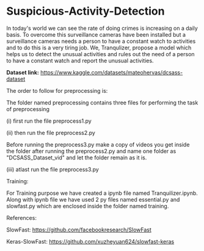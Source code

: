 # Suspicious-Activity-Detection

In today's world we can see the rate of doing crimes is increasing on a daily basis. To overcome this surveillance cameras have been installed but a surveillance cameras needs a person to have a constant watch to activities and to do this is a very tiring job. We, Tranqulizer, propose a model which helps us to detect the unusual activities and rules out the need of a person to have a constant watch and report the unusual activities.

**Dataset link:**  https://www.kaggle.com/datasets/mateohervas/dcsass-dataset

The order to follow for preprocessing is:

The folder named preprocessing contains three files for performing the task of preprocessing

(i) first run the file preprocess1.py

(ii) then run the file preprocess2.py

Before running the preprocess3.py make a copy of videos you get inside the folder after running the preprocess2.py and name one folder as "DCSASS_Dataset_vid" and let the folder remain as it is.

(iii) atlast run the file preprocess3.py

Training:

For Training purpose we have created a ipynb file named Tranquilizer.ipynb. Along with ipynb file we have used 2 py files named essential.py and slowfast.py which are enclosed inside the folder named training.

References:

SlowFast: https://github.com/facebookresearch/SlowFast

Keras-SlowFast: https://github.com/xuzheyuan624/slowfast-keras
